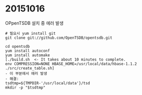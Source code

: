 # 20151016

   OPpenTSDB 설치 중 에러 발생

    # 필요시 yum install git
    git clone git://github.com/OpenTSDB/opentsdb.git

    cd opentsdb
    yum install autoconf
    yum install automake
    [./build.sh  <- It takes about 10 minutes to complete.
    env COMPRESSION=NONE HBASE_HOME=/usr/local/data/hbase-1.1.2 ./src/create_table.sh]
    - 이 부분에서 에러 발생
    - 해결: 
    tsdtmp=${TMPDIR-'/usr/local/data'}/tsd
    mkdir -p "$tsdtmp"
